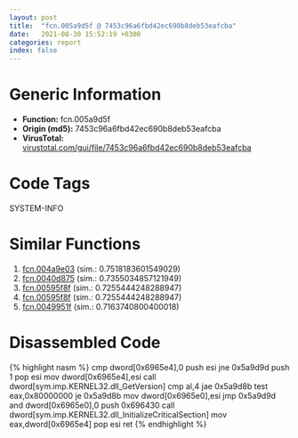 ```yaml
---
layout: post
title:  "fcn.005a9d5f @ 7453c96a6fbd42ec690b8deb53eafcba"
date:   2021-08-30 15:52:19 +0300
categories: report
index: false
---
```


# Generic Information
- **Function:** fcn.005a9d5f
- **Origin (md5):** 7453c96a6fbd42ec690b8deb53eafcba
- **VirusTotal:** [virustotal.com/gui/file/7453c96a6fbd42ec690b8deb53eafcba][virustotal_ref]

# Code Tags
<span class="tag" id="SYSTEM-INFO">SYSTEM-INFO</span>


# Similar Functions

1. [fcn.004a9e03][similar_1_ref] (sim.: 0.7518183601549029)
2. [fcn.0040d875][similar_2_ref] (sim.: 0.7355034857121949)
3. [fcn.00595f8f][similar_3_ref] (sim.: 0.7255444248288947)
4. [fcn.00595f8f][similar_4_ref] (sim.: 0.7255444248288947)
5. [fcn.0049951f][similar_5_ref] (sim.: 0.7163740800400018)


# Disassembled Code

{% highlight nasm %}
cmp dword[0x6965e4],0
push esi
jne 0x5a9d9d
push 1
pop esi
mov dword[0x6965e4],esi
call dword[sym.imp.KERNEL32.dll_GetVersion]
cmp al,4
jae 0x5a9d8b
test eax,0x80000000
je 0x5a9d8b
mov dword[0x6965e0],esi
jmp 0x5a9d9d
and dword[0x6965e0],0
push 0x696430
call dword[sym.imp.KERNEL32.dll_InitializeCriticalSection]
mov eax,dword[0x6965e4]
pop esi
ret 
{% endhighlight %}


[similar_1_ref]: /report/fcn.004a9e03@a9fa810a69d3f4d771518b9f44e2d98d
[similar_2_ref]: /report/fcn.0040d875@d4e56c7d970c209a3a2b3c4b4cc5e586
[similar_3_ref]: /report/fcn.00595f8f@009ea4ad185ccb9becba67b3b2163e8b
[similar_4_ref]: /report/fcn.00595f8f@096ef9f81a4dc8cb7c74a7404f69cfcb
[similar_5_ref]: /report/fcn.0049951f@ba63c5f75a2177720b184529dbf918cf
[virustotal_ref]: https://www.virustotal.com/gui/file/7453c96a6fbd42ec690b8deb53eafcba
